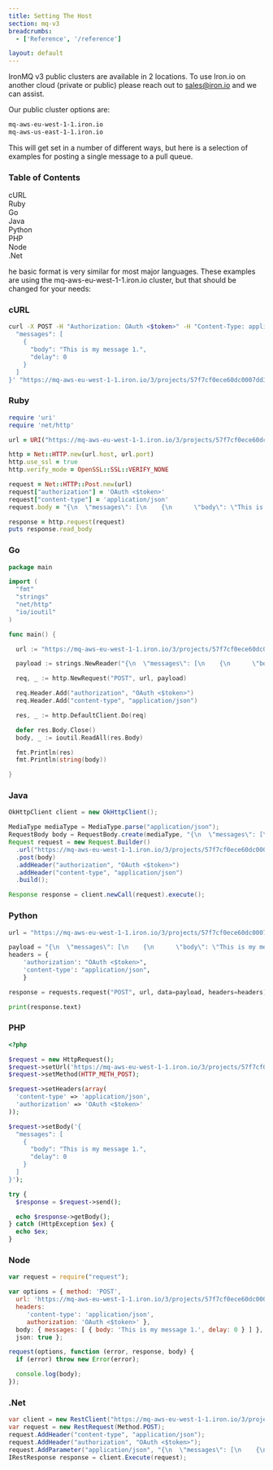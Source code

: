 ```yaml
---
title: Setting The Host
section: mq-v3
breadcrumbs:
  - ['Reference', '/reference']

layout: default
---
```


IronMQ v3 public clusters are available in 2 locations. To use Iron.io on another cloud (private or public) please reach out to sales@iron.io and we can assist.

Our public cluster options are:

```bash
mq-aws-eu-west-1-1.iron.io
mq-aws-us-east-1-1.iron.io
```

This will get set in a number of different ways, but here is a selection of examples for posting a single message to a pull queue.
<section id="toc">
<h3>Table of Contents</h3>
  <ul>
    <li><a href="#curl">cURL</a></li>
    <li><a href="#ruby">Ruby</a></li>
    <li><a href="#go">Go</a></li>
    <li><a href="#java">Java</a></li>
    <li><a href="#python">Python</a></li>
    <li><a href="#php">PHP</a></li>
    <li><a href="#node">Node</a></li>
    <li><a href="#net">.Net</a></li>
  </ul>  
</section>

he basic format is very similar for most major languages. These examples are using the mq-aws-eu-west-1-1.iron.io cluster, but that should be changed for your needs:

### cURL

``` bash
curl -X POST -H "Authorization: OAuth <$token>" -H "Content-Type: application/json" -H   -d '{
  "messages": [
    {
      "body": "This is my message 1.",
      "delay": 0
    }
  ]
}' "https://mq-aws-eu-west-1-1.iron.io/3/projects/57f7cf0ece60dc0007dd3659/queues/queueNamesGoesInHere/messages"

```

### Ruby

```ruby
require 'uri'
require 'net/http'

url = URI("https://mq-aws-eu-west-1-1.iron.io/3/projects/57f7cf0ece60dc0007dd3659/queues/queueNamesGoesInHere/messages")

http = Net::HTTP.new(url.host, url.port)
http.use_ssl = true
http.verify_mode = OpenSSL::SSL::VERIFY_NONE

request = Net::HTTP::Post.new(url)
request["authorization"] = 'OAuth <$token>'
request["content-type"] = 'application/json'
request.body = "{\n  \"messages\": [\n    {\n      \"body\": \"This is my message 1.\",\n      \"delay\": 0\n    }\n  ]\n}"

response = http.request(request)
puts response.read_body
```

### Go

```go
package main

import (
  "fmt"
  "strings"
  "net/http"
  "io/ioutil"
)

func main() {

  url := "https://mq-aws-eu-west-1-1.iron.io/3/projects/57f7cf0ece60dc0007dd3659/queues/queueNamesGoesInHere/messages"

  payload := strings.NewReader("{\n  \"messages\": [\n    {\n      \"body\": \"This is my message 1.\",\n      \"delay\": 0\n    }\n  ]\n}")

  req, _ := http.NewRequest("POST", url, payload)

  req.Header.Add("authorization", "OAuth <$token>")
  req.Header.Add("content-type", "application/json")

  res, _ := http.DefaultClient.Do(req)

  defer res.Body.Close()
  body, _ := ioutil.ReadAll(res.Body)

  fmt.Println(res)
  fmt.Println(string(body))

}
```

### Java

```java
OkHttpClient client = new OkHttpClient();

MediaType mediaType = MediaType.parse("application/json");
RequestBody body = RequestBody.create(mediaType, "{\n  \"messages\": [\n    {\n      \"body\": \"This is my message 1.\",\n      \"delay\": 0\n    }\n  ]\n}");
Request request = new Request.Builder()
  .url("https://mq-aws-eu-west-1-1.iron.io/3/projects/57f7cf0ece60dc0007dd3659/queues/queueNamesGoesInHere/messages")
  .post(body)
  .addHeader("authorization", "OAuth <$token>")
  .addHeader("content-type", "application/json")
  .build();

Response response = client.newCall(request).execute();
```

### Python

```python
url = "https://mq-aws-eu-west-1-1.iron.io/3/projects/57f7cf0ece60dc0007dd3659/queues/queueNamesGoesInHere/messages"

payload = "{\n  \"messages\": [\n    {\n      \"body\": \"This is my message 1.\",\n      \"delay\": 0\n    }\n  ]\n}"
headers = {
    'authorization': "OAuth <$token>",
    'content-type': "application/json",
    }

response = requests.request("POST", url, data=payload, headers=headers)

print(response.text)
```


### PHP
```php
<?php

$request = new HttpRequest();
$request->setUrl('https://mq-aws-eu-west-1-1.iron.io/3/projects/57f7cf0ece60dc0007dd3659/queues/queueNamesGoesInHere/messages');
$request->setMethod(HTTP_METH_POST);

$request->setHeaders(array(
  'content-type' => 'application/json',
  'authorization' => 'OAuth <$token>'
));

$request->setBody('{
  "messages": [
    {
      "body": "This is my message 1.",
      "delay": 0
    }
  ]
}');

try {
  $response = $request->send();

  echo $response->getBody();
} catch (HttpException $ex) {
  echo $ex;
}
```

### Node

```javascript
var request = require("request");

var options = { method: 'POST',
  url: 'https://mq-aws-eu-west-1-1.iron.io/3/projects/57f7cf0ece60dc0007dd3659/queues/queueNamesGoesInHere/messages',
  headers: 
     'content-type': 'application/json',
     authorization: 'OAuth <$token>' },
  body: { messages: [ { body: 'This is my message 1.', delay: 0 } ] },
  json: true };

request(options, function (error, response, body) {
  if (error) throw new Error(error);

  console.log(body);
});
```

### .Net

```c#
var client = new RestClient("https://mq-aws-eu-west-1-1.iron.io/3/projects/57f7cf0ece60dc0007dd3659/queues/queueNamesGoesInHere/messages");
var request = new RestRequest(Method.POST);
request.AddHeader("content-type", "application/json");
request.AddHeader("authorization", "OAuth <$token>");
request.AddParameter("application/json", "{\n  \"messages\": [\n    {\n      \"body\": \"This is my message 1.\",\n      \"delay\": 0\n    }\n  ]\n}", ParameterType.RequestBody);
IRestResponse response = client.Execute(request);
```





